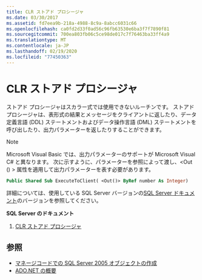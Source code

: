 ```yaml
---
title: CLR ストアド プロシージャ
ms.date: 03/30/2017
ms.assetid: fd7eea9b-218a-4988-8c9a-8abcc6031c66
ms.openlocfilehash: ca0fd2d33f0ad56c96fb63530e6ba3f7f7890f81
ms.sourcegitcommit: 700ea803fb06c5ce98de017c7f76463ba33ff4a9
ms.translationtype: MT
ms.contentlocale: ja-JP
ms.lasthandoff: 02/19/2020
ms.locfileid: "77450363"
---
```

# <a name="clr-stored-procedures"></a>CLR ストアド プロシージャ
ストアド プロシージャはスカラー式では使用できないルーチンです。 ストアド プロシージャは、表形式の結果とメッセージをクライアントに返したり、データ定義言語 (DDL) ステートメントおよびデータ操作言語 (DML) ステートメントを呼び出したり、出力パラメーターを返したりすることができます。  
  
> [!NOTE]
> Microsoft Visual Basic では、出力パラメーターのサポートが Microsoft Visual C# と異なります。 次に示すように、パラメーターを参照によって渡し、\<Out () > 属性を適用して出力パラメーターを表す必要があります。  
  
```vb
Public Shared Sub ExecuteToClient( <Out()> ByRef number As Integer)  
```
  
詳細については、使用している SQL Server バージョンの[SQL Server ドキュメント](/sql)のバージョンを参照してください。
  
 **SQL Server のドキュメント**

1. [CLR ストアド プロシージャ](https://docs.microsoft.com/previous-versions/sql/sql-server-2008/ms131094(v=sql.100))  
  
## <a name="see-also"></a>参照

- [マネージコードでの SQL Server 2005 オブジェクトの作成](https://docs.microsoft.com/previous-versions/visualstudio/visual-studio-2008/6s0s2at1(v=vs.90))
- [ADO.NET の概要](../ado-net-overview.md)
